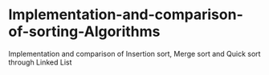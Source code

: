 # Implementation-and-comparison-of-sorting-Algorithms
Implementation and comparison of Insertion sort, Merge sort and Quick sort through Linked List
